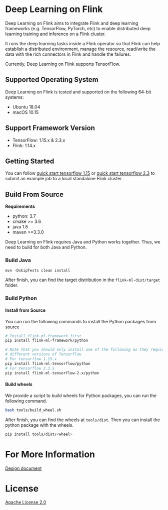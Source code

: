 # Deep Learning on Flink

Deep Learning on Flink aims to integrate Flink and deep learning frameworks
(e.g. TensorFlow, PyTorch, etc) to enable distributed deep learning training and
inference on a Flink cluster.

It runs the deep learning tasks inside a Flink operator so that Flink can help
establish a distributed environment, manage the resource, read/write the data
with the rich connectors in Flink and handle the failures.

Currently, Deep Learning on Flink supports TensorFlow.

## Supported Operating System
Deep Learning on Flink is tested and supported on the following 64-bit systems:

- Ubuntu 18.04
- macOS 10.15

## Support Framework Version
- TensorFlow: 1.15.x & 2.3.x
- Flink: 1.14.x
 
## Getting Started

You can follow [quick start tensorflow 1.15](doc/quick-start/quick_start_tensorflow_1.15.md)
or [quick start tensorflow 2.3](doc/quick-start/quick_start_tensorflow_2.3.md) 
to submit an example job to a local standalone Flink cluster.

## Build From Source

**Requirements**
- python: 3.7
- cmake >= 3.6
- java 1.8
- maven >=3.3.0

Deep Learning on Flink requires Java and Python works together. Thus, we need 
to build for both Java and Python.

### Build Java

```shell 
mvn -DskipTests clean install
```

After finish, you can find the target distribution in the `flink-ml-dist/target`
folder.

### Build Python

#### Install from Source
You can run the following commands to install the Python packages from source

```sh
# Install flink-ml-framework first
pip install flink-ml-framework/python

# Note that you should only install one of the following as they require
# different versions of Tensorflow 
# For tensorflow 1.15.x
pip install flink-ml-tensorflow/python
# For tensorflow 2.3.x
pip install flink-ml-tensorflow-2.x/python
```

#### Build wheels
We provide a script to build wheels for Python packages, you can run the
following command.

```sh
bash tools/build_wheel.sh
```

After finish, you can find the wheels at `tools/dist`. Then you can install the
python package with the wheels.

```sh
pip install tools/dist/<wheel>
```

# For More Information

[Design document](doc/design.md)

# License
[Apache License 2.0](LICENSE)
